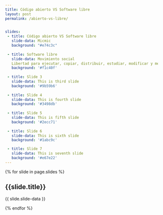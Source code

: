 ```yaml
---
title: Código abierto VS Software libre
layout: post
permalink: /abierto-vs-libre/

 
slides:
 - title: Código abierto VS Software libre
   slide-data: Micmic
   background: "#e74c3c"
     
 - title: Software libre
   slide-data: Movimiento social
   Libertad para ejecutar, copiar, distribuir, estudiar, modificar y mejorar el software
   background: '#f1c40f'
   
 - title: Slide 3
   slide-data: This is third slide
   background: '#9b59b6'
   
 - title: Slide 4
   slide-data: This is fourth slide
   background: '#3498db'
   
 - title: Slide 5
   slide-data: This is fifth slide
   background: '#2ecc71'
   
 - title: Slide 6
   slide-data: This is sixth slide
   background: '#1abc9c'

 - title: Slide 7
   slide-data: This is seventh slide
   background: '#e67e22'
---
```


{% for slide in page.slides %}
                    
<section data-background="{% if slide.background %}{{slide.background}}{% else %}{{page.background}}{% endif %}"><h1>{{slide.title}}</h1>{{ slide.slide-data }}</section>
                    
{% endfor %}
    
